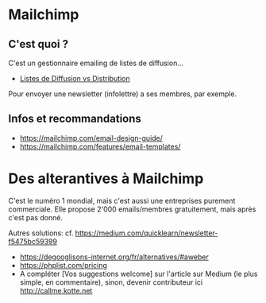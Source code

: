 # Mailchimp
## C'est quoi ?
C'est un gestionnaire emailing de listes de diffusion...
* [Listes de Diffusion vs Distribution](https://medium.com/cloudready-ch/listes-de-diffusion-vs-distribution-297a2b1703ec)

Pour envoyer une newsletter (infolettre) a ses membres, par exemple.

## Infos et recommandations
* https://mailchimp.com/email-design-guide/
* https://mailchimp.com/features/email-templates/


# Des alterantives à Mailchimp
C'est le numéro 1 mondial, mais c'est aussi une entreprises purement commerciale. Elle propose 2'000 emails/membres gratuitement, mais après c'est pas donné. 

Autres solutions: cf. https://medium.com/quicklearn/newsletter-f5475bc59399
* https://degooglisons-internet.org/fr/alternatives/#aweber
* https://phplist.com/pricing
* A compléter [Vos suggestions welcome] sur l'article sur Medium (le plus simple, en commentaire), sinon, devenir contributeur ici http://callme.kotte.net

